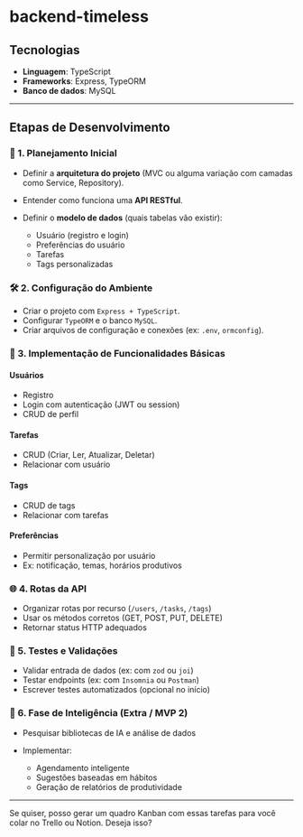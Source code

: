 # backend-timeless

## Tecnologias

* **Linguagem**: TypeScript
* **Frameworks**: Express, TypeORM
* **Banco de dados**: MySQL

---

## Etapas de Desenvolvimento

### 🧱 1. Planejamento Inicial

* Definir a **arquitetura do projeto** (MVC ou alguma variação com camadas como Service, Repository).
* Entender como funciona uma **API RESTful**.
* Definir o **modelo de dados** (quais tabelas vão existir):

  * Usuário (registro e login)
  * Preferências do usuário
  * Tarefas
  * Tags personalizadas

### 🛠️ 2. Configuração do Ambiente

* Criar o projeto com `Express + TypeScript`.
* Configurar `TypeORM` e o banco `MySQL`.
* Criar arquivos de configuração e conexões (ex: `.env`, `ormconfig`).

### 🧩 3. Implementação de Funcionalidades Básicas

#### Usuários

* Registro
* Login com autenticação (JWT ou session)
* CRUD de perfil

#### Tarefas

* CRUD (Criar, Ler, Atualizar, Deletar)
* Relacionar com usuário

#### Tags

* CRUD de tags
* Relacionar com tarefas

#### Preferências

* Permitir personalização por usuário
* Ex: notificação, temas, horários produtivos

### 🌐 4. Rotas da API

* Organizar rotas por recurso (`/users`, `/tasks`, `/tags`)
* Usar os métodos corretos (GET, POST, PUT, DELETE)
* Retornar status HTTP adequados

### 🧪 5. Testes e Validações

* Validar entrada de dados (ex: com `zod` ou `joi`)
* Testar endpoints (ex: com `Insomnia` ou `Postman`)
* Escrever testes automatizados (opcional no início)

### 🤖 6. Fase de Inteligência (Extra / MVP 2)

* Pesquisar bibliotecas de IA e análise de dados
* Implementar:

  * Agendamento inteligente
  * Sugestões baseadas em hábitos
  * Geração de relatórios de produtividade

---

Se quiser, posso gerar um quadro Kanban com essas tarefas para você colar no Trello ou Notion. Deseja isso?
